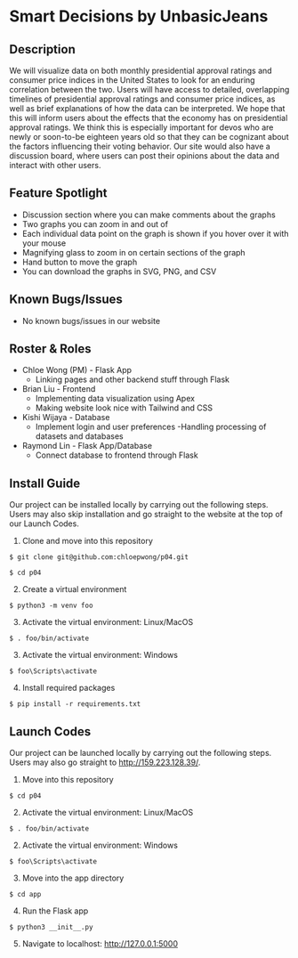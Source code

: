 # Smart Decisions by UnbasicJeans
## Description
We will visualize data on both monthly presidential approval ratings and consumer price indices in the United States to look for an enduring correlation between the two. Users will have access to detailed, overlapping timelines of presidential approval ratings and consumer price indices, as well as brief explanations of how the data can be interpreted. We hope that this will inform users about the effects that the economy has on presidential approval ratings. We think this is especially important for devos who are newly or soon-to-be eighteen years old so that they can be cognizant about the factors influencing their voting behavior. Our site would also have a discussion board, where users can post their opinions about the data and interact with other users. 

## Feature Spotlight
- Discussion section where you can make comments about the graphs
- Two graphs you can zoom in and out of
- Each individual data point on the graph is shown if you hover over it with your mouse
- Magnifying glass to zoom in on certain sections of the graph
- Hand button to move the graph
- You can download the graphs in SVG, PNG, and CSV

## Known Bugs/Issues
- No known bugs/issues in our website

## Roster & Roles
- Chloe Wong (PM) - Flask App
  - Linking pages and other backend stuff through Flask
- Brian Liu - Frontend
  - Implementing data visualization using Apex
  - Making website look nice with Tailwind and CSS
- Kishi Wijaya - Database
  - Implement login and user preferences
  -Handling processing of datasets and databases
- Raymond Lin - Flask App/Database
  - Connect database to frontend through Flask

## Install Guide
Our project can be installed locally by carrying out the following steps. Users may also skip installation and go straight to the website at the top of our Launch Codes.
1. Clone and move into this repository
```
$ git clone git@github.com:chloepwong/p04.git
```
```
$ cd p04
```
2. Create a virtual environment
```
$ python3 -m venv foo
```
3. Activate the virtual environment: Linux/MacOS
```
$ . foo/bin/activate
```
3. Activate the virtual environment: Windows
```
$ foo\Scripts\activate
```
4. Install required packages
```
$ pip install -r requirements.txt
```
## Launch Codes
Our project can be launched locally by carrying out the following steps. Users may also go straight to http://159.223.128.39/.
1. Move into this repository
```
$ cd p04
```
2. Activate the virtual environment: Linux/MacOS
```
$ . foo/bin/activate
```
2. Activate the virtual environment: Windows
```
$ foo\Scripts\activate
```
3. Move into the app directory
```
$ cd app
```
4. Run the Flask app
```
$ python3 __init__.py
```
5. Navigate to localhost: http://127.0.0.1:5000
